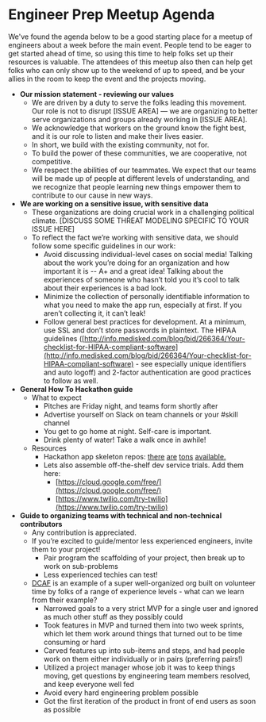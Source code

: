 # Engineer Prep Meetup Agenda

We've found the agenda below to be a good starting place for a meetup of engineers about a week before the main event. People tend to be eager to get started ahead of time, so using this time to help folks set up their resources is valuable. The attendees of this meetup also then can help get folks who can only show up to the weekend of up to speed, and be your allies in the room to keep the event and the projects moving.

* **Our mission statement - reviewing our values**
  * We are driven by a duty to serve the folks leading this movement. Our role is not to disrupt \[ISSUE AREA\] — we are organizing to better serve organizations and groups already working in \[ISSUE AREA\].
  * We acknowledge that workers on the ground know the fight best, and it is our role to listen and make their lives easier. 
  * In short, we build with the existing community, not for.
  * To build the power of these communities, we are cooperative, not competitive.
  * We respect the abilities of our teammates. We expect that our teams will be made up of people at different levels of understanding, and we recognize that people learning new things empower them to contribute to our cause in new ways.
* **We are working on a sensitive issue, with sensitive data**
  * These organizations are doing crucial work in a challenging political climate. \[DISCUSS SOME THREAT MODELING SPECIFIC TO YOUR ISSUE HERE\]
  * To reflect the fact we’re working with sensitive data, we should follow some specific guidelines in our work:
    * Avoid discussing individual-level cases on social media! Talking about the work you’re doing for an organization and how important it is -- A+ and a great idea! Talking about the experiences of someone who hasn’t told you it’s cool to talk about their experiences is a bad look.
    * Minimize the collection of personally identifiable information to what you need to make the app run, especially at first. If you aren’t collecting it, it can’t leak!
    * Follow general best practices for development. At a minimum, use SSL and don’t store passwords in plaintext. The HIPAA guidelines \([http://info.medisked.com/blog/bid/266364/Your-checklist-for-HIPAA-compliant-software](http://info.medisked.com/blog/bid/266364/Your-checklist-for-HIPAA-compliant-software) - see especially unique identifiers and auto logoff\) and 2-factor authentication are good practices to follow as well.
* **General How To Hackathon guide**
  * What to expect
    * Pitches are Friday night, and teams form shortly after
    * Advertise yourself on Slack on team channels or your \#skill channel
    * You get to go home at night. Self-care is important.
    * Drink plenty of water! Take a walk once in awhile!
  * Resources
    * Hackathon app skeleton repos: [there](http://hackoose.github.io/boilerplates.html) [are](https://github.com/sahat/hackathon-starter) [tons](https://github.com/developit/express-es6-rest-api) [available.](https://github.com/yhnavein/express-starter)
    * Lets also assemble off-the-shelf dev service trials. Add them here:
      * [https://cloud.google.com/free/](https://cloud.google.com/free/)
      * [https://www.twilio.com/try-twilio](https://www.twilio.com/try-twilio)
* **Guide to organizing teams with technical and non-technical contributors**
  * Any contribution is appreciated.
  * If you’re excited to guide/mentor less experienced engineers, invite them to your project! 
    * Pair program the scaffolding of your project, then break up to work on sub-problems
    * Less experienced techies can test!
  * [DCAF](https://github.com/colinxfleming/dcaf_case_management) is an example of a super well-organized org built on volunteer time by folks of a range of experience levels - what can we learn from their example?
    * Narrowed goals to a very strict MVP for a single user and ignored as much other stuff as they possibly could
    * Took features in MVP and turned them into two week sprints, which let them work around things that turned out to be time consuming or hard
    * Carved features up into sub-items and steps, and had people work on them either individually or in pairs \(preferring pairs!\)
    * Utilized a project manager whose job it was to keep things moving, get questions by engineering team members resolved, and keep everyone well fed
    * Avoid every hard engineering problem possible
    * Got the first iteration of the product in front of end users as soon as possible

